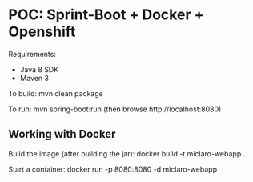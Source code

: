 POC: Sprint-Boot + Docker + Openshift
=====================================

Requirements:
* Java 8 SDK
* Maven 3

To build: mvn clean package

To run: mvn spring-boot:run (then browse http://localhost:8080)

Working with Docker
-------------------

Build the image (after building the jar): docker build -t miclaro-webapp .

Start a container: docker run -p 8080:8080 -d miclaro-webapp

